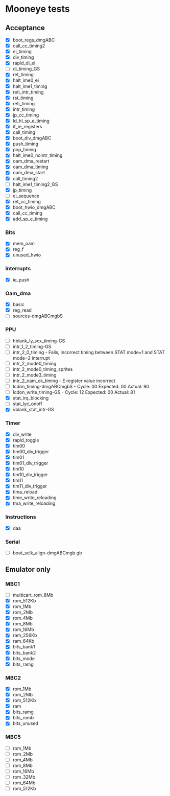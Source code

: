 # Mooneye tests

## Acceptance
- [x] boot_regs_dmgABC
- [x] call_cc_timing2
- [x] ei_timing
- [x] div_timing
- [x] rapid_di_ei
- [ ] di_timing_GS
- [x] ret_timing
- [x] halt_ime0_ei
- [x] halt_ime1_timing
- [x] reti_intr_timing
- [x] rst_timing
- [x] reti_timing
- [x] intr_timing
- [x] jp_cc_timing
- [x] ld_hl_sp_e_timing
- [x] if_ie_registers
- [x] call_timing
- [x] boot_div_dmgABC
- [x] push_timing
- [x] pop_timing
- [x] halt_ime0_nointr_timing
- [x] oam_dma_restart
- [x] oam_dma_timing
- [x] oam_dma_start
- [x] call_timing2
- [ ] halt_ime1_timing2_GS
- [x] jp_timing
- [ ] ei_sequence
- [x] ret_cc_timing
- [x] boot_hwio_dmgABC
- [x] call_cc_timing
- [x] add_sp_e_timing

### Bits
- [x] mem_oam
- [x] reg_f
- [x] unused_hwio

### Interrupts
- [x] ie_push

### Oam_dma
- [x] basic
- [x] reg_read
- [ ] sources-dmgABCmgbS

### PPU
- [ ] hblank_ly_scx_timing-GS
- [ ] intr_1_2_timing-GS
- [ ] intr_2_0_timing - Fails, incorrect timing between STAT mode=1 and STAT mode=2 interrupt
- [ ] intr_2_mode0_timing
- [ ] intr_2_mode0_timing_sprites
- [ ] intr_2_mode3_timing
- [ ] intr_2_oam_ok_timing - E register value incorrect
- [ ] lcdon_timing-dmgABCmgbS - Cycle: 00 Expected: 00 Actual: 90
- [ ] lcdon_write_timing-GS - Cycle: 12 Expected: 00 Actual: 81
- [x] stat_irq_blocking
- [ ] stat_lyc_onoff
- [x] vblank_stat_intr-GS

### Timer
- [x] div_write
- [x] rapid_toggle
- [x] tim00
- [x] tim00_div_trigger
- [x] tim01
- [x] tim01_div_trigger
- [x] tim10
- [x] tim10_div_trigger
- [x] tim11
- [x] tim11_div_trigger
- [x] tima_reload
- [x] time_write_reloading
- [x] tma_write_reloading

### Instructions
- [x] daa

### Serial
- [ ] boot_sclk_align-dmgABCmgb.gb

## Emulator only
### MBC1
- [ ] multicart_rom_8Mb
- [x] rom_512Kb
- [x] rom_1Mb
- [x] rom_2Mb
- [x] rom_4Mb
- [x] rom_8Mb
- [x] rom_16Mb
- [x] ram_256Kb
- [x] ram_64Kb
- [x] bits_bank1
- [x] bits_bank2
- [x] bits_mode
- [x] bits_ramg

### MBC2
- [x] rom_1Mb
- [x] rom_2Mb
- [x] rom_512Kb
- [x] ram
- [x] bits_ramg
- [x] bits_romb
- [x] bits_unused

### MBC5
- [ ] rom_1Mb
- [ ] rom_2Mb
- [ ] rom_4Mb
- [ ] rom_8Mb
- [ ] rom_16Mb
- [ ] rom_32Mb
- [ ] rom_64Mb
- [ ] rom_512Kb